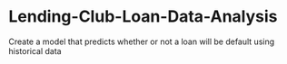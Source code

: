# Lending-Club-Loan-Data-Analysis
Create a model that predicts whether or not a loan will be default using historical data
